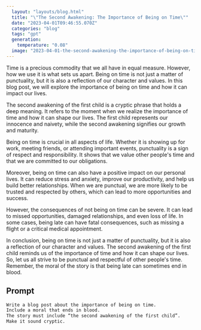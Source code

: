 ```yaml
---
  layout: "layouts/blog.html"
  title: "\"The Second Awakening: The Importance of Being on Time\""
  date: "2023-04-01T09:46:55.070Z"
  categories: "blog"
  tags: "gpt"
  generation: 
    temperature: "0.08"
  image: "2023-04-01-the-second-awakening-the-importance-of-being-on-time.webp"
---
```

Time is a precious commodity that we all have in equal measure. However, how we use it is what sets us apart. Being on time is not just a matter of punctuality, but it is also a reflection of our character and values. In this blog post, we will explore the importance of being on time and how it can impact our lives.

The second awakening of the first child is a cryptic phrase that holds a deep meaning. It refers to the moment when we realize the importance of time and how it can shape our lives. The first child represents our innocence and naivety, while the second awakening signifies our growth and maturity.

Being on time is crucial in all aspects of life. Whether it is showing up for work, meeting friends, or attending important events, punctuality is a sign of respect and responsibility. It shows that we value other people's time and that we are committed to our obligations.

Moreover, being on time can also have a positive impact on our personal lives. It can reduce stress and anxiety, improve our productivity, and help us build better relationships. When we are punctual, we are more likely to be trusted and respected by others, which can lead to more opportunities and success.

However, the consequences of not being on time can be severe. It can lead to missed opportunities, damaged relationships, and even loss of life. In some cases, being late can have fatal consequences, such as missing a flight or a critical medical appointment.

In conclusion, being on time is not just a matter of punctuality, but it is also a reflection of our character and values. The second awakening of the first child reminds us of the importance of time and how it can shape our lives. So, let us all strive to be punctual and respectful of other people's time. Remember, the moral of the story is that being late can sometimes end in blood.


## Prompt
```markdown
Write a blog post about the importance of being on time. 
Include a moral that ends in blood. 
The story must include “the second awakening of the first child”. 
Make it sound cryptic.
```
